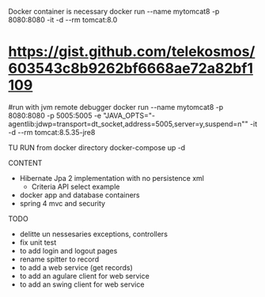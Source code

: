 Docker container is necessary
docker run --name mytomcat8 -p 8080:8080 -it -d --rm tomcat:8.0

# https://gist.github.com/telekosmos/603543c8b9262bf6668ae72a82bf1109
#run with jvm remote debugger
docker run --name mytomcat8 -p 8080:8080 -p 5005:5005 -e "JAVA_OPTS=\"-agentlib:jdwp=transport=dt_socket,address=5005,server=y,suspend=n\"" -it -d --rm tomcat:8.5.35-jre8


TU RUN
from docker directory
docker-compose up -d

CONTENT
- Hibernate Jpa 2 implementation with no persistence xml
  - Criteria API select example
- docker app and database containers
- spring 4 mvc and security



TODO
 - delitte un nessesaries exceptions, controllers
 - fix unit test
 - to add login and logout pages
 - rename spitter to record
 - to add a web service (get records)
 - to add an agulare client for web service
 - to add an swing client for web service